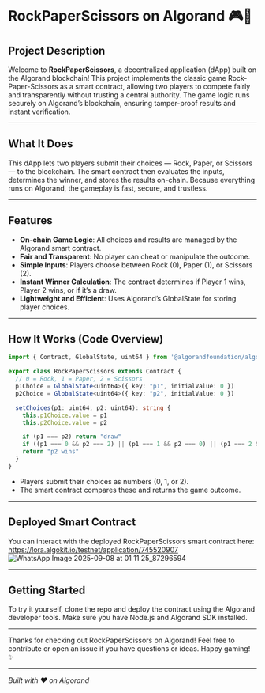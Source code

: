 
# RockPaperScissors on Algorand 🎮🤖

## Project Description

Welcome to **RockPaperScissors**, a decentralized application (dApp) built on the Algorand blockchain! This project implements the classic game Rock-Paper-Scissors as a smart contract, allowing two players to compete fairly and transparently without trusting a central authority. The game logic runs securely on Algorand’s blockchain, ensuring tamper-proof results and instant verification.

---

## What It Does

This dApp lets two players submit their choices — Rock, Paper, or Scissors — to the blockchain. The smart contract then evaluates the inputs, determines the winner, and stores the results on-chain. Because everything runs on Algorand, the gameplay is fast, secure, and trustless.

---

## Features

- **On-chain Game Logic**: All choices and results are managed by the Algorand smart contract.
- **Fair and Transparent**: No player can cheat or manipulate the outcome.
- **Simple Inputs**: Players choose between Rock (0), Paper (1), or Scissors (2).
- **Instant Winner Calculation**: The contract determines if Player 1 wins, Player 2 wins, or if it’s a draw.
- **Lightweight and Efficient**: Uses Algorand’s GlobalState for storing player choices.

---

## How It Works (Code Overview)

```typescript
import { Contract, GlobalState, uint64 } from '@algorandfoundation/algorand-typescript'

export class RockPaperScissors extends Contract {
  // 0 = Rock, 1 = Paper, 2 = Scissors
  p1Choice = GlobalState<uint64>({ key: "p1", initialValue: 0 })
  p2Choice = GlobalState<uint64>({ key: "p2", initialValue: 0 })

  setChoices(p1: uint64, p2: uint64): string {
    this.p1Choice.value = p1
    this.p2Choice.value = p2

    if (p1 === p2) return "draw"
    if ((p1 === 0 && p2 === 2) || (p1 === 1 && p2 === 0) || (p1 === 2 && p2 === 1)) return "p1 wins"
    return "p2 wins"
  }
}
````

* Players submit their choices as numbers (0, 1, or 2).
* The smart contract compares these and returns the game outcome.

---

## Deployed Smart Contract

You can interact with the deployed RockPaperScissors smart contract here:
https://lora.algokit.io/testnet/application/745520907
![WhatsApp Image 2025-09-08 at 01 11 25_87296594](https://github.com/user-attachments/assets/f7f29c31-6bcf-46d3-869c-4923007d033a)

---

## Getting Started

To try it yourself, clone the repo and deploy the contract using the Algorand developer tools. Make sure you have Node.js and Algorand SDK installed.

---

Thanks for checking out RockPaperScissors on Algorand! Feel free to contribute or open an issue if you have questions or ideas.
Happy gaming! ✨

---

*Built with ❤️ on Algorand*

```


```
